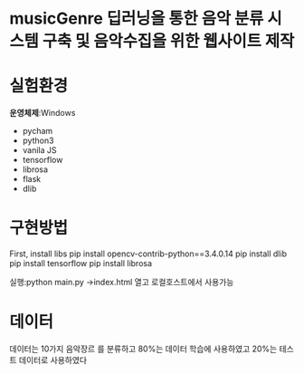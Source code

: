 # musicGenre 딥러닝을 통한 음악 분류 시스템 구축 및 음악수집을 위한 웹사이트 제작

# 실험환경

**운영체제**:Windows 

- pycham 
- python3 
- vanila JS 
- tensorflow 
- librosa 
- flask 
- dlib
# 구현방법
First, install libs
    pip install opencv-contrib-python==3.4.0.14
    pip install dlib
    pip install tensorflow
    pip install librosa

실행:python main.py ->index.html 열고 로컬호스트에서 사용가능

# 데이터

데이터는 10가지 음악장르 를 분류하고 80%는 데이터 학습에 사용하였고 20%는 테스트 데이터로 사용하였다
